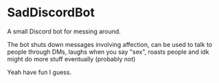 # SadDiscordBot
A small Discord bot for messing around.

The bot shuts down messages involving affection, can be used to talk to people through DMs, laughs when you say "sex", roasts people and idk might do more stuff eventually (probably not)

Yeah have fun I guess.
